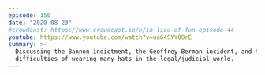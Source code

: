 ```yaml
---
episode: 150
date: "2020-08-23"
#crowdcast: https://www.crowdcast.io/e/in-lieu-of-fun-episode-44
youtube: https://www.youtube.com/watch?v=ua64SYY08rE
summary: >-
  Discussing the Bannon indictment, the Geoffrey Berman incident, and the
  difficulties of wearing many hats in the legal/judicial world.
---
```

